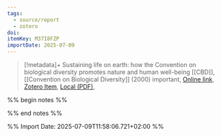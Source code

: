 ```yaml
---
tags:
  - source/report
  - zotero
doi: 
itemKey: M37I8FZP
importDate: 2025-07-09
---
```

>[!metadata]+
> Sustaining life on earth: how the Convention on biological diversity promotes nature and human well-being
> [[CBD]], 
> [[Convention on Biological Diversity]] (2000)
> important, 
> [Online link](), [Zotero Item](zotero://select/library/items/M37I8FZP), [Local (PDF)](file://C:/Users/aburg/Documents/references/zotero/storage/EBVVWQV9/SecretariatoftheConventiononBiologicalDiversity2000_Sustaininglife.pdf), 

%% begin notes %%

%% end notes %%

%% Import Date: 2025-07-09T11:58:06.721+02:00 %%
